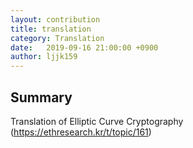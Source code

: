 ```yaml
---
layout: contribution
title: translation
category: Translation
date:   2019-09-16 21:00:00 +0900
author: ljjk159
---
```


## Summary
Translation of Elliptic Curve Cryptography (https://ethresearch.kr/t/topic/161)
